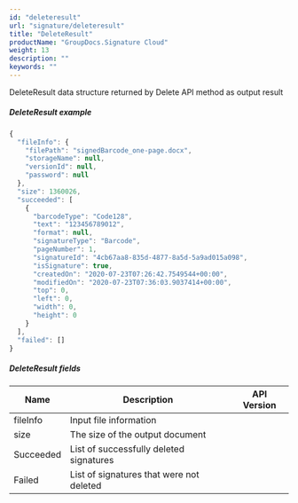 ```yaml
---
id: "deleteresult"
url: "signature/deleteresult"
title: "DeleteResult"
productName: "GroupDocs.Signature Cloud"
weight: 13
description: ""
keywords: ""
---
```


DeleteResult data structure returned by Delete API method as output result

##### DeleteResult example #####

```javascript
{
  "fileInfo": {
    "filePath": "signedBarcode_one-page.docx",
    "storageName": null,
    "versionId": null,
    "password": null
  },
  "size": 1360026,
  "succeeded": [
    {
      "barcodeType": "Code128",
      "text": "123456789012",
      "format": null,
      "signatureType": "Barcode",
      "pageNumber": 1,
      "signatureId": "4cb67aa8-835d-4877-8a5d-5a9ad015a098",
      "isSignature": true,
      "createdOn": "2020-07-23T07:26:42.7549544+00:00",
      "modifiedOn": "2020-07-23T07:36:03.9037414+00:00",
      "top": 0,
      "left": 0,
      "width": 0,
      "height": 0
    }
  ],
  "failed": []
}

```

##### DeleteResult fields #####

|Name|Description|API Version
|---|---|---
|fileInfo|Input file information|
|size|The size of the output document|
|Succeeded|List of successfully deleted signatures|
|Failed|List of signatures that were not deleted|
